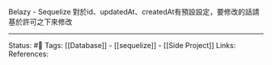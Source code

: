 Belazy - Sequelize 對於id、updatedAt、createdAt有預設設定，要修改的話請基於許可之下來修改



----
Status: #🌱 
Tags:
[[Database]] - [[sequelize]] - [[Side Project]]
Links:
References: